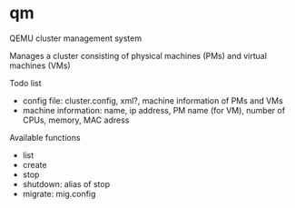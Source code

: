 qm
==

QEMU cluster management system

Manages a cluster consisting of physical machines (PMs) and virtual machines (VMs)

Todo list
- config file: cluster.config, xml?, machine information of PMs and VMs
- machine information: name, ip address, PM name (for VM), number of CPUs, memory, MAC adress

Available functions

- list
- create
- stop 
- shutdown: alias of stop
- migrate: mig.config
